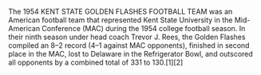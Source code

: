 The 1954 KENT STATE GOLDEN FLASHES FOOTBALL TEAM was an American football team that represented Kent State University in the Mid-American Conference (MAC) during the 1954 college football season. In their ninth season under head coach Trevor J. Rees, the Golden Flashes compiled an 8–2 record (4–1 against MAC opponents), finished in second place in the MAC, lost to Delaware in the Refrigerator Bowl, and outscored all opponents by a combined total of 331 to 130.[1][2]
